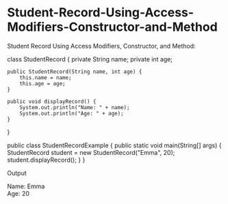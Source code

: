 # Student-Record-Using-Access-Modifiers-Constructor-and-Method
Student Record Using Access Modifiers, Constructor, and Method:

class StudentRecord {
    private String name;
    private int age;

    public StudentRecord(String name, int age) {
        this.name = name;
        this.age = age;
    }

    public void displayRecord() {
        System.out.println("Name: " + name);
        System.out.println("Age: " + age);
    }
}

public class StudentRecordExample {
    public static void main(String[] args) {
        StudentRecord student = new StudentRecord("Emma", 20);
        student.displayRecord();
    }
}

Output

Name: Emma  
Age: 20
